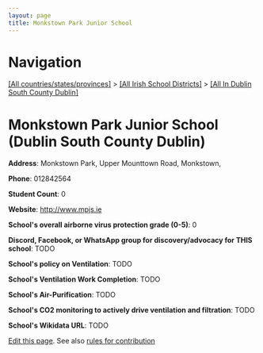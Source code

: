 ```yaml
---
layout: page
title: Monkstown Park Junior School
---
```

# Navigation

[[All countries/states/provinces]](../../..) > [[All Irish School Districts]](../..) > [[All In Dublin South County Dublin]](..)

# Monkstown Park Junior School (Dublin South County Dublin)

**Address**: Monkstown Park, Upper Mounttown Road, Monkstown,

**Phone**: 012842564

**Student Count**: 0

**Website**: <http://www.mpjs.ie>

**School's overall airborne virus protection grade (0-5)**: 0

**Discord, Facebook, or WhatsApp group for discovery/advocacy for THIS school**: TODO

**School's policy on Ventilation**: TODO

**School's Ventilation Work Completion**: TODO

**School's Air-Purification**: TODO

**School's CO2 monitoring to actively drive ventilation and filtration**: TODO

**School's Wikidata URL**: TODO


[Edit this page](https://github.com/ventilate-schools/Ireland/edit/main/./Dublin_South_County_Dublin/Monkstown_Park_Junior_School.md). See also [rules for contribution](../../../contribution-rules/)